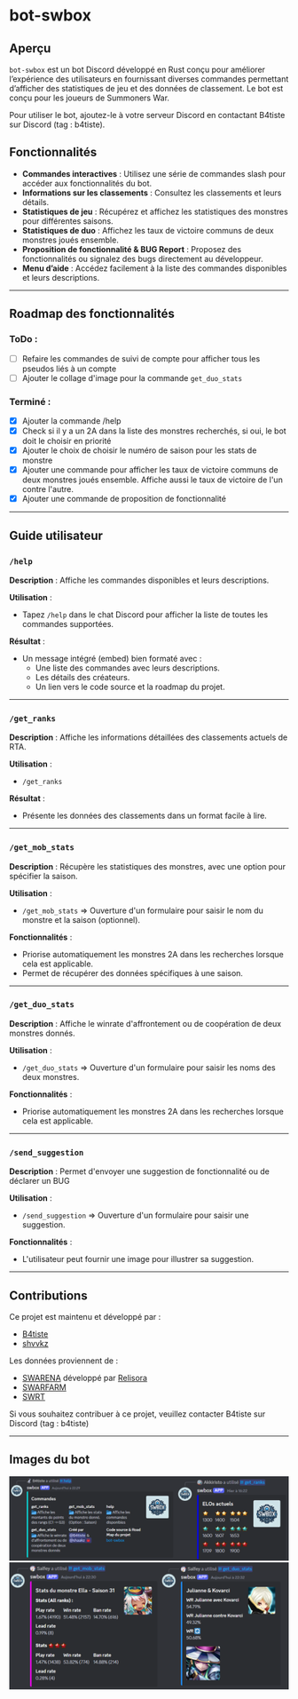 # bot-swbox

## Aperçu
`bot-swbox` est un bot Discord développé en Rust conçu pour améliorer l’expérience des utilisateurs en fournissant diverses commandes permettant d’afficher des statistiques de jeu et des données de classement. Le bot est conçu pour les joueurs de Summoners War.

Pour utiliser le bot, ajoutez-le à votre serveur Discord en contactant B4tiste sur Discord (tag : b4tiste).

## Fonctionnalités
- **Commandes interactives** : Utilisez une série de commandes slash pour accéder aux fonctionnalités du bot.
- **Informations sur les classements** : Consultez les classements et leurs détails.
- **Statistiques de jeu** : Récupérez et affichez les statistiques des monstres pour différentes saisons.
- **Statistiques de duo** : Affichez les taux de victoire communs de deux monstres joués ensemble.
- **Proposition de fonctionnalité & BUG Report** : Proposez des fonctionnalités ou signalez des bugs directement au développeur.
- **Menu d’aide** : Accédez facilement à la liste des commandes disponibles et leurs descriptions.

---

## Roadmap des fonctionnalités

### ToDo :

- [ ] Refaire les commandes de suivi de compte pour afficher tous les pseudos liés à un compte
- [ ] Ajouter le collage d'image pour la commande `get_duo_stats`

### Terminé :

- [x] Ajouter la commande /help
- [x] Check si il y a un 2A dans la liste des monstres recherchés, si oui, le bot doit le choisir en priorité
- [x] Ajouter le choix de choisir le numéro de saison pour les stats de monstre
- [x] Ajouter une commande pour afficher les taux de victoire communs de deux monstres joués ensemble. Affiche aussi le taux de victoire de l'un contre l'autre.
- [x] Ajouter une commande de proposition de fonctionnalité

---

## Guide utilisateur

### `/help`
**Description** : Affiche les commandes disponibles et leurs descriptions.

**Utilisation** :
- Tapez `/help` dans le chat Discord pour afficher la liste de toutes les commandes supportées.

**Résultat** :
- Un message intégré (embed) bien formaté avec :
  - Une liste des commandes avec leurs descriptions.
  - Les détails des créateurs.
  - Un lien vers le code source et la roadmap du projet.

---

### `/get_ranks`
**Description** : Affiche les informations détaillées des classements actuels de RTA.

**Utilisation** :
- `/get_ranks`

**Résultat** :
- Présente les données des classements dans un format facile à lire.

---

### `/get_mob_stats`
**Description** : Récupère les statistiques des monstres, avec une option pour spécifier la saison.

**Utilisation** :
- `/get_mob_stats` => Ouverture d'un formulaire pour saisir le nom du monstre et la saison (optionnel).

**Fonctionnalités** :
- Priorise automatiquement les monstres 2A dans les recherches lorsque cela est applicable.
- Permet de récupérer des données spécifiques à une saison.

---

### `/get_duo_stats`
**Description** : Affiche le winrate d'affrontement ou de coopération de deux monstres donnés.

**Utilisation** :
- `/get_duo_stats` => Ouverture d'un formulaire pour saisir les noms des deux monstres.

**Fonctionnalités** :
- Priorise automatiquement les monstres 2A dans les recherches lorsque cela est applicable.

---

### `/send_suggestion`
**Description** : Permet d'envoyer une suggestion de fonctionnalité ou de déclarer un BUG

**Utilisation** :
- `/send_suggestion` => Ouverture d'un formulaire pour saisir une suggestion.

**Fonctionnalités** :
- L'utilisateur peut fournir une image pour illustrer sa suggestion.

---

## Contributions
Ce projet est maintenu et développé par :
- [B4tiste](https://github.com/B4tiste)
- [shvvkz](https://github.com/shvvkz)

Les données proviennent de :
- [SWARENA](https://swarena.gg/) développé par [Relisora](https://github.com/relisora)
- [SWARFARM](https://swarfarm.com/)
- [SWRT](https://m.swranking.com/)

Si vous souhaitez contribuer à ce projet, veuillez contacter B4tiste sur Discord (tag : b4tiste)

---

## Images du bot

![alt text](Images/image.png)
![alt text](Images/image-1.png)
